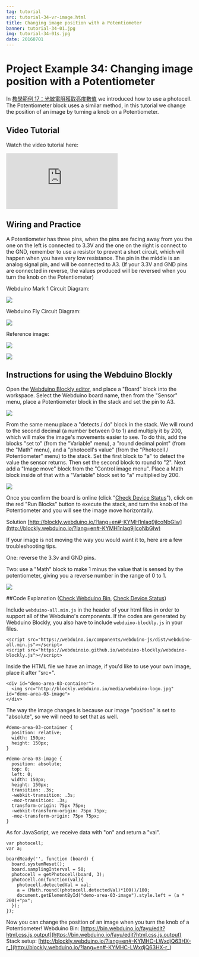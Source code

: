 ```yaml
---
tag: tutorial
src: tutorial-34-vr-image.html
title: Changing image position with a Potentiometer
banner: tutorial-34-01.jpg
img: tutorial-34-01s.jpg
date: 20160701
---
```


<!-- @@master  = ../../_layout.html-->

<!-- @@block  =  meta-->

<title>Project Example 34: Changing image position with a Potentiometer :::: Webduino = Web × Arduino</title>

<meta name="description" content="In “教學範例 17：光敏電阻獲取亮度數值” we introduced how to use a photocell. The Potentiometer block uses a similar method, in this tutorial we change the position of an image by turning a knob on a Potentiometer.">

<meta itemprop="description" content="In “教學範例 17：光敏電阻獲取亮度數值” we introduced how to use a photocell. The Potentiometer block uses a similar method, in this tutorial we change the position of an image by turning a knob on a Potentiometer.">

<meta property="og:description" content="In “教學範例 17：光敏電阻獲取亮度數值” we introduced how to use a photocell. The Potentiometer block uses a similar method, in this tutorial we change the position of an image by turning a knob on a Potentiometer.">

<meta property="og:title" content="Project Example 34: Changing image position with a Potentiometer" >

<meta property="og:url" content="https://webduino.io/tutorials/tutorial-34-vr-image.html">

<meta property="og:image" content="https://webduino.io/img/tutorials/tutorial-34-01s.jpg">

<meta itemprop="image" content="https://webduino.io/img/tutorials/tutorial-34-01s.jpg">

<include src="../_include-tutorials.html"></include>

<!-- @@close-->

<!-- @@block  =  preAndNext-->

<include src="../_include-tutorials-content.html"></include>

<!-- @@close-->

<!-- @@block  =  tutorials-->

# Project Example 34: Changing image position with a Potentiometer

In [教學範例 17：光敏電阻獲取亮度數值](tutorial-17-photocell.html) we introduced how to use a photocell. The Potentiometer block uses a similar method, in this tutorial we change the position of an image by turning a knob on a Potentiometer. 

<!-- <div class="buy-this">
	<span>可變電阻旋鈕：<a href="https://webduino.io/buy/webduino-expansion-m.html" target="_blank">Webduino 擴充套件 M ( 支援馬克 1 號、Fly )</a></span>
	<span>Webduino 開發板：<a href="https://webduino.io/buy/component-webduino-v1.html" target="_blank">Webduino 馬克一號</a>、<a href="https://webduino.io/buy/component-webduino-fly.html" target="_blank">Webduino Fly</a>、<a href="https://webduino.io/buy/component-webduino-uno-fly.html" target="_blank">Webduino Fly + Arduino UNO</a></span>
</div> -->

## Video Tutorial

Watch the video tutorial here:
<iframe class="youtube" src="https://www.youtube.com/embed/Q5ErAOdnfCo" frameborder="0" allowfullscreen></iframe>

## Wiring and Practice

A Potentiometer has three pins, when the pins are facing away from you the one on the left is connected to 3.3V and the one on the right is connect to the GND, remember to use a resistor to prevent a short circuit, which will happen when you have very low resistance. The pin in the middle is an analog signal pin, and will be connected to A3. (If your 3.3V and GND pins are connected in reverse, the values produced will be reversed when you turn the knob on the Potentiometer)

Webduino Mark 1 Circuit Diagram:

![](../../img/tutorials/tutorial-34-02.jpg)

Webduino Fly Circuit Diagram:

![](../../img/tutorials/tutorial-34-02-fly.jpg)

Reference image:

![](../../img/tutorials/tutorial-34-03.jpg)

![](../../img/tutorials/tutorial-34-04.jpg)

<!-- <div class="buy-this">
	<span>可變電阻旋鈕：<a href="https://webduino.io/buy/webduino-expansion-m.html" target="_blank">Webduino 擴充套件 M ( 支援馬克 1 號、Fly )</a></span>
	<span>Webduino 開發板：<a href="https://webduino.io/buy/component-webduino-v1.html" target="_blank">Webduino 馬克一號</a>、<a href="https://webduino.io/buy/component-webduino-fly.html" target="_blank">Webduino Fly</a>、<a href="https://webduino.io/buy/component-webduino-uno-fly.html" target="_blank">Webduino Fly + Arduino UNO</a></span>
</div> -->

## Instructions for using the Webduino Blockly

Open the [Webduino Blockly editor](https://blockly.webduino.io/?lang=en), and place a "Board" block into the workspace. Select the Webduino board name, then from the "Sensor" menu, place a Potentiometer block in the stack and set the pin to A3.

![](../../img/tutorials/en/tutorial-34-05.jpg)

From the same menu place a "detects / do" block in the stack. We will round to the second decimal (a number between 0 to 1) and multiply it by 200, which will make the image's movements easier to see. To do this, add the blocks "set to" (from the "Variable" menu), a "round decimal point" (from the "Math" menu), and a "photocell's value" (from the "Photocell / Potentiometer" menu) to the stack. Set the first block to "a" to detect the value the sensor returns. Then set the second block to round to "2". Next add a "Image move" block from the "Control image menu". Place a Math block inside of that with a "Variable" block set to "a" multiplied by 200. 

![](../../img/tutorials/en/tutorial-34-06.jpg)


Once you confirm the board is online (click "[Check Device Status](https://webduino.io/device.html)"), click on the red "Run Blocks" button to execute the stack, and turn the knob of the Potentiometer and you will see the image move horizontally.

Solution [http://blockly.webduino.io/?lang=en#-KYMH1nlaq9jlcoNbGIw](http://blockly.webduino.io/?lang=en#-KYMH1nlaq9jlcoNbGIw)

If your image is not moving the way you would want it to, here are a few troubleshooting tips.

One: reverse the 3.3v and GND pins. 

Two: use a "Math" block to make 1 minus the value that is sensed by the potentiometer, giving you a reverse number in the range of 0 to 1.

![](../../img/tutorials/en/tutorial-34-07.jpg)

##Code Explanation ([Check Webduino Bin](https://bin.webduino.io/fayu/edit?html,css,js,output), [Check Device Status](https://webduino.io/device.html))

Include `webduino-all.min.js` in the header of your html files in order to support all of the Webduino's components. If the codes are generated by Webduino Blockly, you also have to include `webduino-blockly.js` in your files.

	<script src="https://webduino.io/components/webduino-js/dist/webduino-all.min.js"></script>
	<script src="https://webduinoio.github.io/webduino-blockly/webduino-blockly.js"></script>

Inside the HTML file we have an image, if you'd like to use your own image, place it after "src=".

	<div id="demo-area-03-container">
	  <img src="http://blockly.webduino.io/media/webduino-logo.jpg" id="demo-area-03-image">
	</div>

The way the image changes is because our image "position" is set to "absolute", so we will need to set that as well.

	#demo-area-03-container {
	  position: relative;
	  width: 150px;
	  height: 150px;
	}

	#demo-area-03-image {
	  position: absolute;
	  top: 0;
	  left: 0;
	  width: 150px;
	  height: 150px;
	  transition: .3s;
	  -webkit-transition: .3s;
	  -moz-transition: .3s;
	  transform-origin: 75px 75px;
	  -webkit-transform-origin: 75px 75px;
	  -moz-transform-origin: 75px 75px;
	}

As for JavaScript, we receive data with "on" and return a "val".	

	var photocell;
	var a;

	boardReady('', function (board) {
	  board.systemReset();
	  board.samplingInterval = 50;
	  photocell = getPhotocell(board, 3);
	  photocell.on(function(val){
	    photocell.detectedVal = val;
	    a = (Math.round((photocell.detectedVal)*100))/100;
	    document.getElementById("demo-area-03-image").style.left = (a * 200)+"px";
	  });
	});

Now you can change the position of an image when you turn the knob of a Potentiometer! 
Webduino Bin: [https://bin.webduino.io/fayu/edit?html,css,js,output](https://bin.webduino.io/fayu/edit?html,css,js,output)  
Stack setup: [http://blockly.webduino.io/?lang=en#-KYMHC-LWxdjQ63HX-r_](http://blockly.webduino.io/?lang=en#-KYMHC-LWxdjQ63HX-r_)

<!-- <div class="buy-this">
	<span>可變電阻旋鈕：<a href="https://webduino.io/buy/webduino-expansion-m.html" target="_blank">Webduino 擴充套件 M ( 支援馬克 1 號、Fly )</a></span>
	<span>Webduino 開發板：<a href="https://webduino.io/buy/component-webduino-v1.html" target="_blank">Webduino 馬克一號</a>、<a href="https://webduino.io/buy/component-webduino-fly.html" target="_blank">Webduino Fly</a>、<a href="https://webduino.io/buy/component-webduino-uno-fly.html" target="_blank">Webduino Fly + Arduino UNO</a></span>
</div> -->


<!-- @@close-->